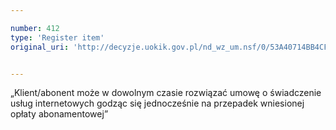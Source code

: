 ```yaml
---

number: 412
type: 'Register item'
original_uri: 'http://decyzje.uokik.gov.pl/nd_wz_um.nsf/0/53A40714BB4CF864C12572DD00329548?OpenDocument'


---
```


„Klient/abonent może w dowolnym czasie rozwiązać umowę o świadczenie usług internetowych godząc się jednocześnie na przepadek wniesionej opłaty abonamentowej”
